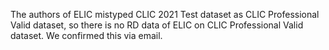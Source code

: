 The authors of ELIC mistyped CLIC 2021 Test dataset as CLIC Professional Valid dataset, so there is no RD data of ELIC on CLIC Professional Valid dataset. We confirmed this via email.
